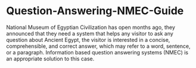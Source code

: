 # Question-Answering-NMEC-Guide
National Museum of Egyptian Civilization has open months ago, they announced that they need a system that helps any visitor to ask any question about Ancient Egypt, the visitor is interested in a concise, comprehensible, and correct answer, which may refer to a word, sentence, or a paragraph. Information based question answering systems (NMEC) is an appropriate solution to this case.

